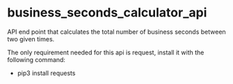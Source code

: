# business_seconds_calculator_api
API end point that calculates the total number of business seconds between two given times.

The only requirement needed for this api is request, install it with the following command:

- pip3 install requests
